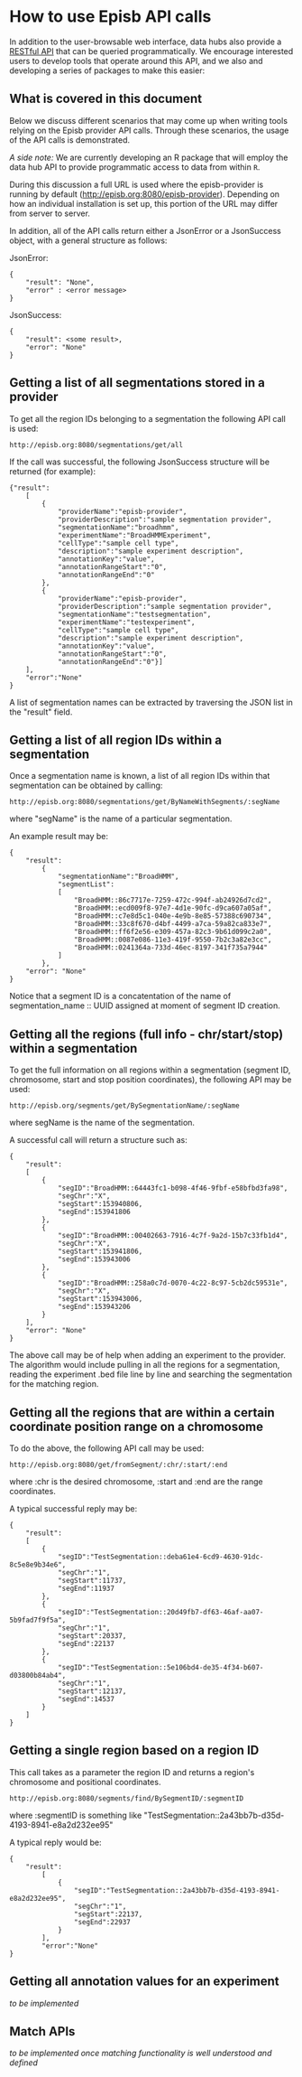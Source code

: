 # How to use Episb API calls #

In addition to the user-browsable web interface, data hubs also provide a [RESTful API](/hub-api/) that can be queried programmatically. We encourage interested users to develop tools that operate around this API, and we also and developing a series of packages to make this easier:

## What is covered in this document ##

Below we discuss different scenarios that may come up when writing tools relying on the Episb provider API calls. Through these scenarios, the usage of the API calls is demonstrated.

*A side note:* We are currently developing an R package that will employ the data hub API to provide programmatic access to data from within `R`.

During this discussion a full URL is used where the episb-provider is running by default (http://episb.org:8080/episb-provider). Depending on how an individual installation is set up, this portion of the URL may differ from server to server.

In addition, all of the API calls return either a JsonError or a JsonSuccess object, with a general structure as follows:

JsonError:
```
{
    "result": "None",
    "error" : <error message>
}
```
JsonSuccess:
```
{
    "result": <some result>,
    "error": "None"
}
```

## Getting a list of all segmentations stored in a provider ##

To get all the region IDs belonging to a segmentation the following API call is used:
```
http://episb.org:8080/segmentations/get/all
```
If the call was successful, the following JsonSuccess structure will be returned (for example):

```
{"result":
    [
        {
            "providerName":"episb-provider",
            "providerDescription":"sample segmentation provider",
            "segmentationName":"broadhmm",
            "experimentName":"BroadHMMExperiment",
            "cellType":"sample cell type",
            "description":"sample experiment description",
            "annotationKey":"value",
            "annotationRangeStart":"0",
            "annotationRangeEnd":"0"
        },
        {
            "providerName":"episb-provider",
            "providerDescription":"sample segmentation provider",
            "segmentationName":"testsegmentation",
            "experimentName":"testexperiment",
            "cellType":"sample cell type",
            "description":"sample experiment description",
            "annotationKey":"value",
            "annotationRangeStart":"0",
            "annotationRangeEnd":"0"}]
    ],
    "error":"None"
}
```

A list of segmentation names can be extracted by traversing the JSON list in the "result" field.

## Getting a list of all region IDs within a segmentation ##

Once a segmentation name is known, a list of all region IDs within that segmentation can be obtained by calling:
```
http://episb.org:8080/segmentations/get/ByNameWithSegments/:segName
```
where "segName" is the name of a particular segmentation.

An example result may be:

```
{
    "result": 
        {
            "segmentationName":"BroadHMM",
            "segmentList":
            [
                "BroadHMM::86c7717e-7259-472c-994f-ab24926d7cd2",
                "BroadHMM::ecd009f8-97e7-4d1e-90fc-d9ca607a05af",
                "BroadHMM::c7e8d5c1-040e-4e9b-8e85-57388c690734",
                "BroadHMM::33c8f670-d4bf-4499-a7ca-59a82ca833e7",
                "BroadHMM::ff6f2e56-e309-457a-82c3-9b61d099c2a0",
                "BroadHMM::0087e086-11e3-419f-9550-7b2c3a82e3cc",
                "BroadHMM::0241364a-733d-46ec-8197-341f735a7944"
            ]
        },
    "error": "None"
}            
```

Notice that a segment ID is a concatentation of the name of segmentation_name :: UUID assigned at moment of segment ID creation.

## Getting all the regions (full info - chr/start/stop) within a segmentation ##

To get the full information on all regions within a segmentation (segment ID, chromosome, start and stop position coordinates), the following API may be used:

```
http://episb.org/segments/get/BySegmentationName/:segName
```

where segName is the name of the segmentation.

A successful call will return a structure such as:

```
{
    "result": 
    [
        {
            "segID":"BroadHMM::64443fc1-b098-4f46-9fbf-e58bfbd3fa98",
            "segChr":"X",
            "segStart":153940806,
            "segEnd":153941806
        },
        {
            "segID":"BroadHMM::00402663-7916-4c7f-9a2d-15b7c33fb1d4",
            "segChr":"X",
            "segStart":153941806,
            "segEnd":153943006
        },
        {
            "segID":"BroadHMM::258a0c7d-0070-4c22-8c97-5cb2dc59531e",
            "segChr":"X",
            "segStart":153943006,
            "segEnd":153943206
        }
    ],
    "error": "None"
}       
```

The above call may be of help when adding an experiment to the provider. The algorithm would include pulling in all the regions for a segmentation, reading the experiment .bed file line by line and searching the segmentation for the matching region.

## Getting all the regions that are within a certain coordinate position range on a chromosome ##

To do the above, the following API call may be used:
```
http://episb.org:8080/get/fromSegment/:chr/:start/:end
```
where :chr is the desired chromosome, :start and :end are the range coordinates.

A typical successful reply may be:
```
{
    "result":
    [
        {
            "segID":"TestSegmentation::deba61e4-6cd9-4630-91dc-8c5e8e9b34e6",
            "segChr":"1",
            "segStart":11737,
            "segEnd":11937
        },
        {
            "segID":"TestSegmentation::20d49fb7-df63-46af-aa07-5b9fad7f9f5a",
            "segChr":"1",
            "segStart":20337,
            "segEnd":22137
        },
        {
            "segID":"TestSegmentation::5e106bd4-de35-4f34-b607-d03800b84ab4",
            "segChr":"1",
            "segStart":12137,
            "segEnd":14537
        }
    ]
}
```

## Getting a single region based on a region ID ##

This call takes as a parameter the region ID and returns a region's chromosome and positional coordinates.
```
http://episb.org:8080/segments/find/BySegmentID/:segmentID
```
where :segmentID is something like "TestSegmentation::2a43bb7b-d35d-4193-8941-e8a2d232ee95"

A typical reply would be:
```
{
    "result":
        [
            {
                "segID":"TestSegmentation::2a43bb7b-d35d-4193-8941-e8a2d232ee95",
                "segChr":"1",
                "segStart":22137,
                "segEnd":22937
            }
        ],
        "error":"None"
}
```

## Getting all annotation values for an experiment ##

*to be implemented*

## Match APIs ##

*to be implemented once matching functionality is well understood and defined*
